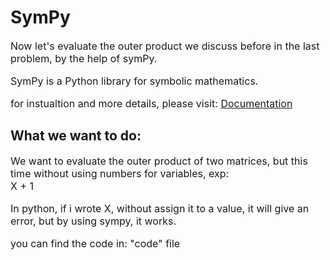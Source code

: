 <body>
<h1>SymPy</h1>
<p style="font-size: 16px">Now let's evaluate the outer product we discuss before in the last  problem, by the help of symPy.</p>
<p style="font-size: 16px">SymPy is a Python library for symbolic mathematics.</p>
<p style="font-size: 16px">for instualtion and more details, please visit: <a href="https://docs.sympy.org/latest/index.html">Documentation</a></p>
<h2>What we want to do:</h2>
<p style="font-size: 16px">We want to evaluate the outer product of two matrices, but this time without using numbers for variables, exp: <br>   X + 1 </p>
<p style="font-size: 16px">In python, if i wrote X, without assign it to a value, it will give an error, but by using sympy, it works.</p>
<p style="font-size: 16px">you can find the code in: "code" file</p>
</body>